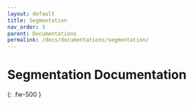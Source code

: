 ```yaml
---
layout: default
title: Segmentation
nav_order: 3
parent: Documentations
permalink: /docs/documentations/segmentation/
---
```


# Segmentation Documentation
{: .fw-500 }